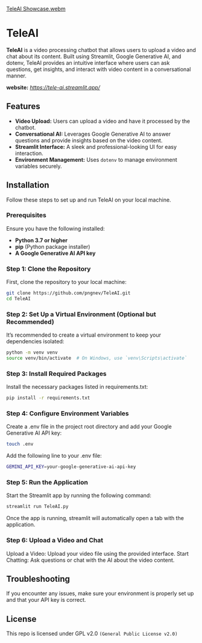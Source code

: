 [TeleAI Showcase.webm](https://github.com/user-attachments/assets/1f9f4019-ccba-4a36-a547-633432492c5f)
# TeleAI

**TeleAI** is a video processing chatbot that allows users to upload a video and chat about its content. Built using Streamlit, Google Generative AI, and dotenv, TeleAI provides an intuitive interface where users can ask questions, get insights, and interact with video content in a conversational manner.

__website:__ *https://tele-ai.streamlit.app/*
## Features

- **Video Upload:** Users can upload a video and have it processed by the chatbot.
- **Conversational AI:** Leverages Google Generative AI to answer questions and provide insights based on the video content.
- **Streamlit Interface:** A sleek and professional-looking UI for easy interaction.
- **Environment Management:** Uses `dotenv` to manage environment variables securely.

## Installation

Follow these steps to set up and run TeleAI on your local machine.

### Prerequisites

Ensure you have the following installed:

- **Python 3.7 or higher**
- **pip** (Python package installer)
- **A Google Generative AI API key**

### Step 1: Clone the Repository

First, clone the repository to your local machine:

```bash
git clone https://github.com/pngnev/TeleAI.git
cd TeleAI
```
### Step 2: Set Up a Virtual Environment (Optional but Recommended)
It’s recommended to create a virtual environment to keep your dependencies isolated:

```bash
python -m venv venv
source venv/bin/activate  # On Windows, use `venv\Scripts\activate`
```
### Step 3: Install Required Packages
Install the necessary packages listed in requirements.txt:

```bash
pip install -r requirements.txt
```
### Step 4: Configure Environment Variables
Create a .env file in the project root directory and add your Google Generative AI API key:

```bash
touch .env
```
Add the following line to your .env file:
```bash
GEMINI_API_KEY=your-google-generative-ai-api-key
```
### Step 5: Run the Application
Start the Streamlit app by running the following command:
```bash
streamlit run TeleAI.py
```
Once the app is running, streamlit will automatically open a tab with the application.

### Step 6: Upload a Video and Chat

Upload a Video: Upload your video file using the provided interface.
Start Chatting: Ask questions or chat with the AI about the video content.
## Troubleshooting
If you encounter any issues, make sure your environment is properly set up and that your API key is correct.
## License
This repo is licensed under GPL v2.0 `(General Public License v2.0)`

